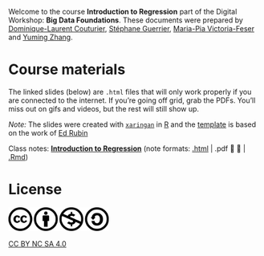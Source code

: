 
Welcome to the course **Introduction to Regression** part of the Digital
Workshop: **Big Data Foundations**. These documents were prepared by
[Dominique-Laurent Couturier](https://github.com/dlc48), [Stéphane
Guerrier](https://stephaneguerrier.com/), [Maria-Pia
Victoria-Feser](https://www.unige.ch/gsem/en/research/faculty/all/maria-pia-victoria-feser/)
and [Yuming Zhang](https://github.com/Yuming-Zhang).

# Course materials

The linked slides (below) are `.html` files that will only work properly
if you are connected to the internet. If you’re going off grid, grab the
PDFs. You’ll miss out on gifs and videos, but the rest will still show
up.

*Note:* The slides were created with
[`xaringan`](https://github.com/yihui/xaringan/wiki) in
[R](cran.r-project.org) and the
[template](https://github.com/edrubin/EC607S20) is based on the work of
[Ed Rubin](https://edrub.in)

Class notes: **[Introduction to
Regression](https://raw.githack.com/stephaneguerrier/intro_regression/main/main.html)**
(note formats:
[.html](https://raw.githack.com/stephaneguerrier/intro_regression/main/main.html)
| .pdf 🚧 👷 |
[.Rmd](https://raw.githack.com/stephaneguerrier/intro_regression/main/main.Rmd))

# License

<img src="pics/liscence.png" alt="drawing" width="200"/>

[CC BY NC SA 4.0](https://creativecommons.org/licenses/by-nc-sa/4.0/)
